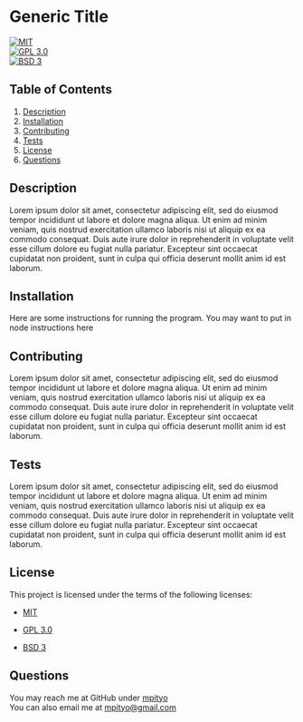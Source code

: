 # Generic Title

[![MIT](https://img.shields.io/badge/License-MIT-yellow.svg)](https://opensource.org/licenses/MIT)  
[![GPL 3.0](https://img.shields.io/badge/License-GPLv3-blue.svg)](https://www.gnu.org/licenses/gpl-3.0)  
[![BSD 3](https://img.shields.io/badge/License-BSD_3--Clause-blue.svg)](https://opensource.org/licenses/BSD-3-Clause)  

  

## Table of Contents

1. [Description](#description)
2. [Installation](#installation)
3. [Contributing](#contributing)
4. [Tests](#tests)
5. [License](#license)
6. [Questions](#questions)

## Description
Lorem ipsum dolor sit amet, consectetur adipiscing elit, sed do eiusmod tempor incididunt ut labore et dolore magna aliqua. Ut enim ad minim veniam, quis nostrud exercitation ullamco laboris nisi ut aliquip ex ea commodo consequat. Duis aute irure dolor in reprehenderit in voluptate velit esse cillum dolore eu fugiat nulla pariatur. Excepteur sint occaecat cupidatat non proident, sunt in culpa qui officia deserunt mollit anim id est laborum.


## Installation
Here are some instructions for running the program. You may want to put in node instructions here

## Contributing
Lorem ipsum dolor sit amet, consectetur adipiscing elit, sed do eiusmod tempor incididunt ut labore et dolore magna aliqua. Ut enim ad minim veniam, quis nostrud exercitation ullamco laboris nisi ut aliquip ex ea commodo consequat. Duis aute irure dolor in reprehenderit in voluptate velit esse cillum dolore eu fugiat nulla pariatur. Excepteur sint occaecat cupidatat non proident, sunt in culpa qui officia deserunt mollit anim id est laborum.

## Tests
Lorem ipsum dolor sit amet, consectetur adipiscing elit, sed do eiusmod tempor incididunt ut labore et dolore magna aliqua. Ut enim ad minim veniam, quis nostrud exercitation ullamco laboris nisi ut aliquip ex ea commodo consequat. Duis aute irure dolor in reprehenderit in voluptate velit esse cillum dolore eu fugiat nulla pariatur. Excepteur sint occaecat cupidatat non proident, sunt in culpa qui officia deserunt mollit anim id est laborum.
    
## License
This project is licensed under the terms of the following licenses:
- [MIT](https://opensource.org/licenses/MIT)

- [GPL 3.0](https://www.gnu.org/licenses/gpl-3.0)

- [BSD 3](https://opensource.org/licenses/BSD-3-Clause)


## Questions
You may reach me at GitHub under [mpityo](https://github.com/mpityo)
<br>
You can also email me at [mpityo@gmail.com](mailto:mpityo@gmail.com)
